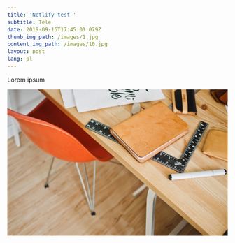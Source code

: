 ```yaml
---
title: 'Netlify test '
subtitle: Tele
date: 2019-09-15T17:45:01.079Z
thumb_img_path: /images/1.jpg
content_img_path: /images/10.jpg
layout: post
lang: pl
---
```

Lorem ipsum

![Office](/images/11.jpg "Test")
